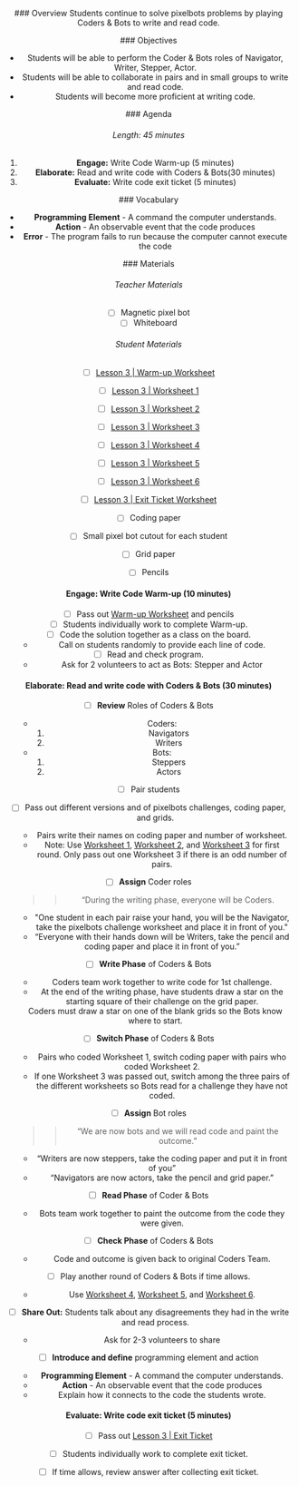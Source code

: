 <header title='Write.Read.Repeat.' subtitle='Lesson 3' bgColor='#C2DACC'/>

<notable>

<iconp src='/icons/activity.png'>### Overview</iconp>
Students continue to solve pixelbots problems by playing Coders & Bots to write and read code.

<iconp src='/icons/objectives.png'>### Objectives</iconp>

- Students will be able to perform the Coder & Bots roles of Navigator, Writer, Stepper, Actor.
- Students will be able to collaborate in pairs and in small groups to write and read code.
- Students will become more proficient at writing code.



<iconp src='/icons/agenda.png'>### Agenda</iconp>

###### Length: 45 minutes

1. **Engage:** Write Code Warm-up (5 minutes)
1. **Elaborate:** Read and write code with Coders & Bots(30 minutes)
1. **Evaluate:** Write code exit ticket (5 minutes)

<iconp src='/icons/vocab.png'>### Vocabulary</iconp>
- **Programming Element** - A command the computer understands.
- **Action** - An observable event that the code produces
- **Error** - The program fails to run because the computer cannot execute the code

<note>

<iconp src='/icons/materials.png'>### Materials</iconp>
###### Teacher Materials
- [ ] Magnetic pixel bot
- [ ] Whiteboard

###### Student Materials
- [ ] [Lesson 3 | Warm-up Worksheet][warm-up]
- [ ] [Lesson 3 | Worksheet 1][w1]
- [ ] [Lesson 3 | Worksheet 2][w2]
- [ ] [Lesson 3 | Worksheet 3][w3]
- [ ] [Lesson 3 | Worksheet 4][w4]
- [ ] [Lesson 3 | Worksheet 5][w5]
- [ ] [Lesson 3 | Worksheet 6][w6]
- [ ] [Lesson 3 | Exit Ticket Worksheet][wrap-up]
- [ ] Coding paper
- [ ] Small pixel bot cutout for each student
- [ ] Grid paper
- [ ] Pencils


</note>

#### Engage: Write Code Warm-up (10 minutes)

- [ ] Pass out [Warm-up Worksheet][warm-up] and pencils
- [ ] Students individually work to complete Warm-up.
- [ ] Code the solution together as a class on the board.
  - Call on students randomly to provide each line of code.
- [ ] Read and check program.
  - Ask for 2 volunteers to act as Bots: Stepper and Actor

#### Elaborate: Read and write code with Coders & Bots (30 minutes)

- [ ] **Review** Roles of Coders & Bots
  - Coders:
    1. Navigators
    1. Writers
  - Bots:
    1. Steppers
    1. Actors

- [ ] Pair students
- [ ] Pass out different versions and of pixelbots challenges, coding paper, and grids.
  - Pairs write their names on coding paper and number of worksheet.
  - Note: Use [Worksheet 1][w1], [Worksheet 2][w2], and [Worksheet 3][w3] for first round. Only pass out one Worksheet 3 if there is an odd number of pairs.

- [ ] **Assign** Coder roles
  >>“During the writing phase, everyone will be Coders.
  - "One student in each pair raise your hand, you will be the Navigator, take the pixelbots challenge worksheet and place it in front of you."
  - “Everyone with their hands down will be Writers, take the pencil and coding paper and place it in front of you.”

- [ ] **Write Phase** of Coders & Bots
  - Coders team work together to write code for 1st challenge.
  - At the end of the writing phase, have students draw a star on the starting square of their challenge on the grid paper.
  <note type="key" title="Key: Draw Star">
  Coders must draw a star on one of the blank grids so the Bots know where to start.
  </note>

- [ ] **Switch Phase** of Coders & Bots
  - Pairs who coded Worksheet 1, switch coding paper with pairs who coded Worksheet 2.
  - If one Worksheet 3 was passed out, switch among the three pairs of the different worksheets so Bots read for a challenge they have not coded.

- [ ] **Assign** Bot roles
  >>“We are now bots and we will read code and paint the outcome.”
  - “Writers are now steppers, take the coding paper and put it in front of you”
  - “Navigators are now actors, take the pencil and grid paper.”

- [ ] **Read Phase** of Coder & Bots
  - Bots team work together to paint the outcome from the code they were given.

- [ ] **Check Phase** of Coders & Bots
  - Code and outcome is given back to original Coders Team.

- [ ] Play another round of Coders & Bots if time allows.
  - Use [Worksheet 4][w4], [Worksheet 5][w5], and [Worksheet 6][w6].

- [ ] **Share Out:** Students talk about any disagreements they had in the write and read process.
  - Ask for 2-3 volunteers to share

- [ ] **Introduce and define** programming element and action
  - **Programming Element** - A command the computer understands.
  - **Action** - An observable event that the code produces
  - Explain how it connects to the code the students wrote.

#### Evaluate: Write code exit ticket (5 minutes)

- [ ] Pass out [Lesson 3 | Exit Ticket][wrap-up]
- [ ] Students individually work to complete exit ticket.
- [ ] If time allows, review answer after collecting exit ticket.



</notable>

[warm-up]: ../worksheets/lesson3-warmup.pdf
[w1]: ../worksheets/lesson3-worksheet1.pdf
[w2]: ../worksheets/lesson3-worksheet2.pdf
[w3]: ../worksheets/lesson3-worksheet3.pdf
[w4]: ../worksheets/lesson3-worksheet4.pdf
[w5]: ../worksheets/lesson3-worksheet5.pdf
[w6]: ../worksheets/lesson3-worksheet6.pdf
[wrap-up]: ../worksheets/lesson3-wrapup.pdf

